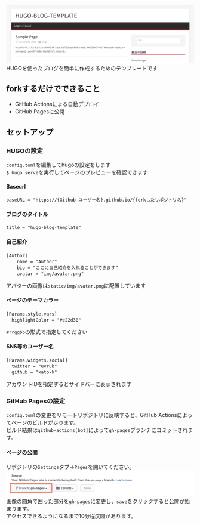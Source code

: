 ![top](./readme_resource/top.png)
HUGOを使ったブログを簡単に作成するためのテンプレートです

## forkするだけでできること
- GitHub Actionsによる自動デプロイ
- GitHub Pagesに公開

## セットアップ

### HUGOの設定
`config.toml`を編集してhugoの設定をします  
`$ hugo serve`を実行してページのプレビューを確認できます  

#### Baseurl
```
baseURL = "https://{Github ユーザー名}.github.io/{forkしたリポジトリ名}"
```
#### ブログのタイトル
```
title = "hugo-blog-template"
```

#### 自己紹介
```
[Author]
    name = "Author"
    bio = "ここに自己紹介を入れることができます"
    avatar = "img/avatar.png"
```
アバターの画像は`static/img/avatar.png`に配置しています

#### ページのテーマカラー
```
[Params.style.vars]
  highlightColor = "#e22d30"
```
`#rrggbb`の形式で指定してください

#### SNS等のユーザー名
```
[Params.widgets.social]
  twitter = "uvrub"
  github = "kato-k"
```
アカウントIDを指定するとサイドバーに表示されます

### GitHub Pagesの設定
`config.toml`の変更をリモートリポジトリに反映すると、GitHub Actionsによってページのビルドが走ります。  
ビルド結果は`github-actions[bot]`によって`gh-pages`ブランチにコミットされます。  

#### ページの公開
リポジトリの`Settings`タブ→`Pages`を開いてください。  
![publish](./readme_resource/gh-pages.png)
画像の四角で囲った部分を`gh-pages`に変更し、`save`をクリックすると公開が始まります。  
アクセスできるようになるまで10分程度間があります。
